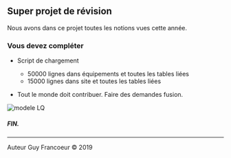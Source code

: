 ## Super projet de révision

Nous avons dans ce projet toutes les notions vues cette année.

### Vous devez compléter 

 + Script de chargement 
   - 50000 lignes dans équipements et toutes les tables liées
   - 15000 lignes dans site et toutes les tables liées
   
 + Tout le monde doit contribuer. Faire des demandes fusion.
 
 ![modele LQ](https://github.com/guyfrancoeur/INF3080/blob/master/labo/super/modele-lq.png)
 
 ##### FIN.
 ---
 Auteur Guy Francoeur :copyright: 2019
